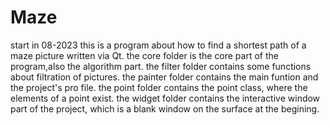 # Maze
start in 08-2023
this is a program about how to find a shortest path of a maze picture written via Qt.
the core folder is the core part of the program,also the algorithm part.
the filter folder contains some functions about filtration of pictures.
the painter folder contains the main funtion and the project's pro file.
the point folder contains the point class, where the elements of a point exist.
the widget folder contains the interactive window part of the project, which is a blank window on the surface at the begining.

